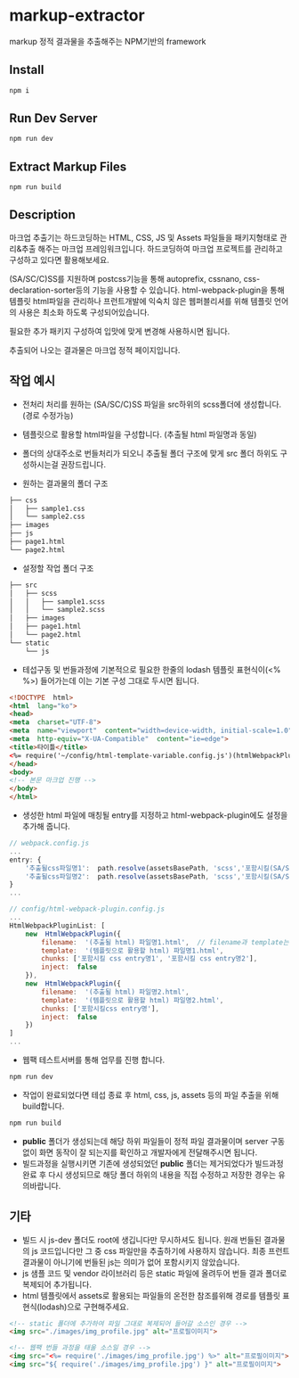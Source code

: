 # markup-extractor
markup 정적 결과물을 추출해주는 NPM기반의 framework
  
## Install

```bash
npm i
```

## Run Dev Server

```bash
npm run dev
```

## Extract Markup Files

```bash
npm run build
```

## Description
마크업 추출기는 하드코딩하는 HTML, CSS, JS 및 Assets 파일들을 패키지형태로 관리&추출 해주는 마크업 프레임워크입니다. 
하드코딩하여 마크업 프로젝트를 관리하고 구성하고 있다면 활용해보세요.

(SA/SC/C)SS를 지원하며 postcss기능을 통해 autoprefix, cssnano, css-declaration-sorter등의 기능을 사용할 수 있습니다. 
html-webpack-plugin을 통해 템플릿 html파일을 관리하나 프런트개발에 익숙치 않은 웹퍼블리셔를 위해 템플릿 언어의 사용은 최소화 하도록 구성되어있습니다. 

필요한 추가 패키지 구성하여 입맛에 맞게 변경해 사용하시면 됩니다. 

추출되어 나오는 결과물은 마크업 정적 페이지입니다. 

## 작업 예시
- 전처리 처리를 원하는 (SA/SC/C)SS 파일을 src하위의 scss폴더에 생성합니다. (경로 수정가능)
- 템플릿으로 활용할 html파일을 구성합니다. (추출될 html 파일명과 동일)
- 폴더의 상대주소로 번들처리가 되오니 추출될 폴더 구조에 맞게 src 폴더 하위도 구성하시는걸 권장드립니다.

- 원하는 결과물의 폴더 구조

```bash
├── css
│   ├── sample1.css
│   └── sample2.css
├── images
├── js
├── page1.html
└── page2.html
```

- 설정할 작업 폴더 구조

```bash
├── src
│   ├── scss
│   │   ├── sample1.scss
│   │   └── sample2.scss
│   ├── images
│   ├── page1.html
│   └── page2.html
└── static
    └── js
```

- 테섭구동 및 번들과정에 기본적으로 필요한 한줄의 lodash 템플릿 표현식이(<% %>) 들어가는데 이는 기본 구성 그대로 두시면 됩니다.

```html
<!DOCTYPE  html>
<html  lang="ko">
<head>
<meta  charset="UTF-8">
<meta  name="viewport"  content="width=device-width, initial-scale=1.0">
<meta  http-equiv="X-UA-Compatible"  content="ie=edge">
<title>타이틀</title>
<%= require('~/config/html-template-variable.config.js')(htmlWebpackPlugin).injectTags %>	<!-- 환경에 따라 css link태그를 붙여주는 역할 -->
</head>
<body>
<!-- 본문 마크업 진행 -->
</body>
</html>
```

- 생성한 html 파일에 매칭될 entry를 지정하고 html-webpack-plugin에도 설정을 추가해 줍니다.

```javascript
// webpack.config.js
...
entry: {
	'추출될css파일명1':  path.resolve(assetsBasePath, 'scss','포함시킬(SA/SC/C)SS파일명'.(sa/sc/c)ss),
	'추출될css파일명2':  path.resolve(assetsBasePath, 'scss','포함시킬(SA/SC/C)SS파일명'.(sa/sc/c)ss),
}
...
```

```javascript
// config/html-webpack-plugin.config.js
...
HtmlWebpackPluginList: [
	new  HtmlWebpackPlugin({
		filename:  '(추출될 html) 파일명1.html',	// filename과 template는 동일명으로 해 주세요.
		template:  '(템플릿으로 활용할 html) 파일명1.html',
		chunks: ['포함시킬 css entry명1', '포함시킬 css entry명2'],
		inject:  false
	}),
	new  HtmlWebpackPlugin({
		filename:  '(추출될 html) 파일명2.html',
		template:  '(템플릿으로 활용할 html) 파일명2.html',
		chunks: ['포함시킬css entry명'],
		inject:  false
	})
]
...
```

- 웹팩 테스트서버를 통해 업무를 진행 합니다.

```bash
npm run dev
```

- 작업이 완료되었다면 테섭 종료 후 html, css, js, assets 등의 파일 추출을 위해 build합니다.

```bash
npm run build
```

- **public** 폴더가 생성되는데 해당 하위 파일들이 정적 파일 결과물이며 server 구동없이 화면 동작이 잘 되는지를 확인하고 개발자에게 전달해주시면 됩니다.
- 빌드과정을 실행시키면 기존에 생성되었던 **public** 폴더는 제거되었다가 빌드과정 완료 후 다시 생성되므로 해당 폴더 하위의 내용을 직접 수정하고 저장한 경우는 유의바랍니다.

## 기타 
- 빌드 시 js-dev 폴더도 root에 생깁니다만 무시하셔도 됩니다. 원래 번들된 결과물의 js 코드입니다만 그 중 css 파일만을 추출하기에 사용하지 않습니다. 최종 프런트 결과물이 아니기에 번들된 js는 의미가 없어 포함시키지 않았습니다.
- js 샘플 코드 및 vendor 라이브러리 등은 static 파일에 올려두어 번들 결과 폴더로 복제되어 추가됩니다.
- html 템플릿에서 assets로 활용되는 파일들의 온전한 참조를위해 경로를 템플릿 표현식(lodash)으로 구현해주세요.

```html
<!-- static 폴더에 추가하여 파일 그대로 복제되어 들어갈 소스인 경우 -->
<img src="./images/img_profile.jpg" alt="프로필이미지">
```

```html
<!-- 웹팩 번들 과정을 태울 소스일 경우 -->
<img src="<%= require('./images/img_profile.jpg') %>" alt="프로필이미지">
<img src="${ require('./images/img_profile.jpg') }" alt="프로필이미지">
```
